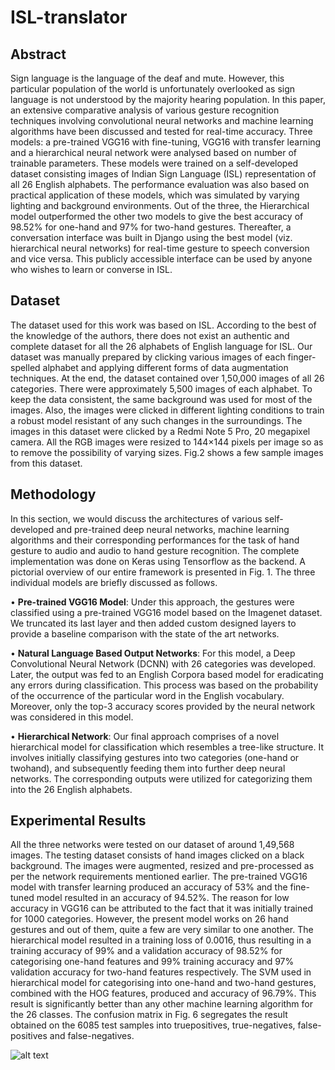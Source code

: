 # ISL-translator

## Abstract

Sign language is the language of the deaf and mute. However, this particular population of the
world is unfortunately overlooked as sign language is not understood by the majority hearing population. In
this paper, an extensive comparative analysis of various gesture recognition techniques involving convolutional
neural networks and machine learning algorithms have been discussed and tested for real-time accuracy. Three
models: a pre-trained VGG16 with fine-tuning, VGG16 with transfer learning and a hierarchical neural network
were analysed based on number of trainable parameters. These models were trained on a self-developed dataset
consisting images of Indian Sign Language (ISL) representation of all 26 English alphabets. The performance
evaluation was also based on practical application of these models, which was simulated by varying lighting and
background environments. Out of the three, the Hierarchical model outperformed the other two models to give the
best accuracy of 98.52% for one-hand and 97% for two-hand gestures. Thereafter, a conversation interface was
built in Django using the best model (viz. hierarchical neural networks) for real-time gesture to speech conversion
and vice versa. This publicly accessible interface can be used by anyone who wishes to learn or converse in ISL.

## Dataset
The dataset used for this work was based on ISL. According
to the best of the knowledge of the authors, there does not
exist an authentic and complete dataset for all the 26 alphabets of English language for ISL. Our dataset was manually
prepared by clicking various images of each finger-spelled
alphabet and applying different forms of data augmentation
techniques. At the end, the dataset contained over 1,50,000
images of all 26 categories. There were approximately 5,500
images of each alphabet. To keep the data consistent, the
same background was used for most of the images. Also, the
images were clicked in different lighting conditions to train a
robust model resistant of any such changes in the surroundings. The images in this dataset were clicked by a Redmi
Note 5 Pro, 20 megapixel camera. All the RGB images were
resized to 144×144 pixels per image so as to remove the possibility of varying sizes. Fig.2 shows a few sample images from this dataset.

## Methodology

In this section, we would discuss the architectures of various self-developed and pre-trained deep neural networks,
machine learning algorithms and their corresponding performances for the task of hand gesture to audio and audio to
hand gesture recognition. The complete implementation was
done on Keras using Tensorflow as the backend. A pictorial
overview of our entire framework is presented in Fig. 1. The
three individual models are briefly discussed as follows.

• **Pre-trained VGG16 Model**: Under this approach, the
gestures were classified using a pre-trained VGG16
model based on the Imagenet dataset. We truncated
its last layer and then added custom designed layers to
provide a baseline comparison with the state of the art
networks.

• **Natural Language Based Output Networks**: For this
model, a Deep Convolutional Neural Network (DCNN)
with 26 categories was developed. Later, the output
was fed to an English Corpora based model for eradicating any errors during classification. This process
was based on the probability of the occurrence of the
particular word in the English vocabulary. Moreover,
only the top-3 accuracy scores provided by the neural
network was considered in this model.

• **Hierarchical Network**: Our final approach comprises
of a novel hierarchical model for classification which
resembles a tree-like structure. It involves initially classifying gestures into two categories (one-hand or twohand), and subsequently feeding them into further deep
neural networks. The corresponding outputs were utilized for categorizing them into the 26 English alphabets.


## Experimental Results

All the three networks were tested on our dataset of around
1,49,568 images. The testing dataset consists of hand images
clicked on a black background. The images were augmented,
resized and pre-processed as per the network requirements
mentioned earlier. The pre-trained VGG16 model with transfer learning produced an accuracy of 53% and the fine-tuned
model resulted in an accuracy of 94.52%. The reason for low
accuracy in VGG16 can be attributed to the fact that it was
initially trained for 1000 categories. However, the present
model works on 26 hand gestures and out of them, quite a
few are very similar to one another. The hierarchical model
resulted in a training loss of 0.0016, thus resulting in a training accuracy of 99% and a validation accuracy of 98.52% for
categorising one-hand features and 99% training accuracy
and 97% validation accuracy for two-hand features respectively. The SVM used in hierarchical model for categorising into one-hand and two-hand gestures, combined with the
HOG features, produced and accuracy of 96.79%. This result
is significantly better than any other machine learning algorithm for the 26 classes. The confusion matrix in Fig. 6 segregates the result obtained on the 6085 test samples into truepositives, true-negatives, false-positives and false-negatives.

![alt text](https://drive.google.com/open?id=1ROqXhaDv1gmHhFq-xt7IhaWFrrO5Cr12)
